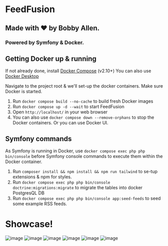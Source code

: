 # FeedFusion
## Made with ❤️ by Bobby Allen.
### Powered by Symfony & Docker.

## Getting Docker up & running
If not already done, install [Docker Compose](https://docs.docker.com/compose/install/) (v2.10+) You can also use [Docker Desktop](https://www.docker.com/products/docker-desktop/) 

Navigate to the project root & we'll set-up the docker containers. Make sure Docker is started.

1. Run `docker compose build --no-cache` to build fresh Docker images
2. Run `docker compose up -d --wait` to start FeedFusion
3. Open `http://localhost/` in your web browser
4. You can also use  `docker compose down --remove-orphans` to stop the Docker containers. Or you can use Docker UI.

## Symfony commands
As Symfony is running in Docker, use `docker compose exec php php bin/console` before Symfony console commands to execute them within the Docker container.

1. Run `composer install && npm install && npm run tailwind` to se-tup extensions & npm for styles.
2. Run `docker compose exec php php bin/console doctrine:migrations:migrate` to migrate the tables into docker PostgresQL DB
3. Run `docker compose exec php php bin/console app:seed-feeds` to seed some example RSS feeds.

# Showcase!
![image](https://github.com/bobbyallen1099/FeedFusion/assets/38939673/6f588f49-8708-4a31-9666-bba345a8b908)
![image](https://github.com/bobbyallen1099/FeedFusion/assets/38939673/fb2f5062-d43b-45bf-9f86-62716048af9a)
![image](https://github.com/bobbyallen1099/FeedFusion/assets/38939673/5745cd90-7ff5-4ded-a650-a2b63d74a586)
![image](https://github.com/bobbyallen1099/FeedFusion/assets/38939673/f61f7a28-8bf9-40b3-aa87-e1055a38c3b0)
![image](https://github.com/bobbyallen1099/FeedFusion/assets/38939673/02bf2dcd-94b9-4721-95c0-8dcecf6a99b8)
![image](https://github.com/bobbyallen1099/FeedFusion/assets/38939673/6fe28fcc-c8a9-4fc3-94ef-23a07ea6ae27)
